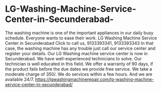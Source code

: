 # LG-Washing-Machine-Service-Center-in-Secunderabad-
The washing machine is one of the important appliances in our daily busy schedule. Everyone wants to ease their work. LG Washing Machine Service Center in Secunderabad Click to call us, 9133393341, 9133393343 In that case, the washing machine has any trouble just call our service center and register your details. Our LG Washing machine service center is now in Secunderabad. We have well-experienced technicians to solve. Our technician is well educated in this field. We offer a warranty of 90 days, if the product fails before the due dates we provide free service. We take a moderate charge of 350/. We do services within a few hours. And we are available 24/7. https://lgwashingmachinerepair.com/lg-washing-machine-service-center-in-secunderabad/

